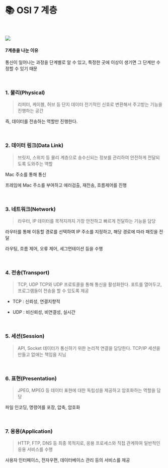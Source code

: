 # 📚 OSI 7 계층

<br>

<br>

<img src="https://t1.daumcdn.net/cfile/tistory/995EFF355B74179035">

<br>

#### 7계층을 나눈 이유

통신이 일어나는 과정을 단계별로 알 수 있고, 특정한 곳에 이상이 생기면 그 단계만 수정할 수 있기 때문

<br>

### 1. 물리(Physical)

> 리피터, 케이블, 허브 등
> 단지 데이터 전기적인 신호로 변환해서 주고받는 기능을 진행하는 공간

즉, 데이터를 전송하는 역할만 진행한다.

<br>

### 2. 데이터 링크(Data Link)

> 브릿지, 스위치 등
> 물리 계층으로 송수신되는 정보를 관리하여 안전하게 전달되도록 도와주는 역할

Mac 주소를 통해 통신

프레임에 Mac 주소를 부여하고 에러검출, 재전송, 흐름제어를 진행

<br>

### 3. 네트워크(Network)

> 라우터, IP
> 데이터를 목적지까지 가장 안전하고 빠르게 전달하는 기능을 담당

라우터를 통해 이동할 경로를 선택하여 IP 주소를 지정하고, 해당 경로에 따라 패킷을 전달

라우팅, 흐름 제어, 오류 제어, 세그먼테이션 등을 수행

<br>

### 4. 전송(Transport)

> TCP, UDP
> TCP와 UDP 프로토콜을 통해 통신을 활성화한다. 포트를 열어두고, 프로그램들이 전송을 할 수 있도록 제공

- TCP : 신뢰성, 연결지향적

- UDP : 비신뢰성, 비연결성, 실시간

<br>

### 5. 세션(Session)

> API, Socket
> 데이터가 통신하기 위한 논리적 연결을 담당한다. TCP/IP 세션을 만들고 없애는 책임을 지님

<br>

### 6. 표현(Presentation)

> JPEG, MPEG 등
> 데이터 표현에 대한 독립성을 제공하고 암호화하는 역할을 담당

파일 인코딩, 명령어를 포장, 압축, 암호화

<br>

### 7. 응용(Application)

> HTTP, FTP, DNS 등
> 최종 목적지로, 응용 프로세스와 직접 관계하여 일반적인 응용 서비스를 수행

사용자 인터페이스, 전자우편, 데이터베이스 관리 등의 서비스를 제공
